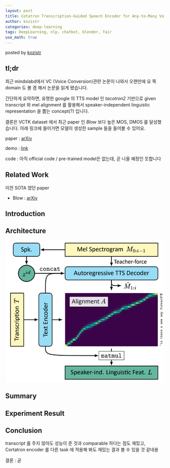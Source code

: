 ```yaml
---
layout: post
title: Cotatron Transcription-Guided Speech Encoder for Any-to-Many Voice Conversion without Parallel Data
author: kozistr
categories: deep-learning
tags: DeepLearning, nlp, chatbot, blender, fair
use_math: true
---
```


posted by [kozistr](http://kozistr.tech)

## tl;dr

최근 mindslabd에서 VC (Voice Conversion)관련 논문이 나와서 오랜만에 요 쪽 domain 도 볼 겸 해서 논문을 읽게 됐습니다.

간단하게 요약하면, 유명한 google 의 TTS model 인 *tacotron2* 기반으로 given transcript 와 mel alignment 를 활용해서 speaker-independent linguistic representation 을 뽑는 concept(?) 입니다.

결론은 VCTK dataset 에서 최근 paper 인 *Blow* 보다 높은 MOS, DMOS 를 달성했습니다. 아래 링크에 들어가면 모델이 생성한 sample 들을 들어볼 수 있어요.

paper : [arXiv](https://arxiv.org/pdf/2005.03295.pdf)

demo : [link](https://mindslab-ai.github.io/cotatron/)

code : 아직 official code / pre-trained model은 없는데, 곧 나올 예정인 듯합니다

## Related Work

이전 SOTA 였던 paper

* Blow : [arXiv](https://arxiv.org/pdf/1906.00794.pdf)

## Introduction


## Architecture

![img](/assets/Cotatron/cotatron-architecture.png)

## Summary

   
## Experiment Result



## Conclusion

transcript 를 주지 않아도 성능이 준 것과 comparable 하다는 점도 재밌고, 
Cortatron encoder 를 다른 task 에 적용해 봐도 재밌는 결과 볼 수 있을 것 같네용

결론 : 굳
